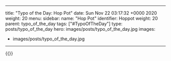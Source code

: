 
---
title: "Typo of the Day: Hop Pot"
date: Sun Nov 22 03:17:32 +0000 2020
weight: 20
menu:
  sidebar:
    name: "Hop Pot"
    identifier: Hoppot
    weight: 20
    parent: typo_of_the_day
tags: ["#TypoOfTheDay"]
type: posts/typo_of_the_day
hero: images/posts/typo_of_the_day.jpg
images:
- images/posts/typo_of_the_day.jpg
---


{{<tweet user="mariatta" id="1330349670418309120">}}


